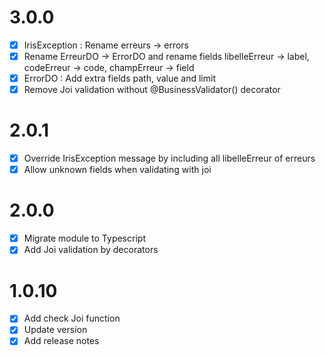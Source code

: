 # 3.0.0
- [x] IrisException : Rename erreurs -> errors
- [x] Rename ErreurDO -> ErrorDO and rename fields libelleErreur -> label, codeErreur -> code, champErreur -> field
- [x] ErrorDO : Add extra fields path, value and limit
- [x] Remove Joi validation without @BusinessValidator() decorator

# 2.0.1
- [x] Override IrisException message by including all libelleErreur of erreurs
- [x] Allow unknown fields when validating with joi

# 2.0.0
- [x] Migrate module to Typescript
- [x] Add Joi validation by decorators

# 1.0.10
- [x] Add check Joi function
- [x] Update version
- [x] Add release notes
